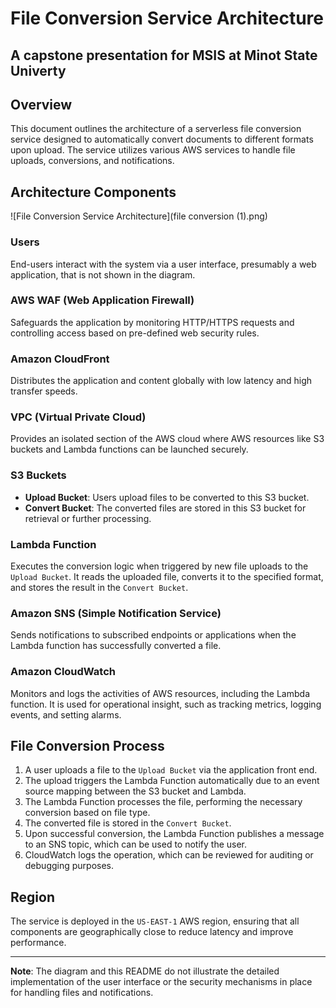 # File Conversion Service Architecture 

## A capstone presentation for MSIS at Minot State Univerty

## Overview
This document outlines the architecture of a serverless file conversion service designed to automatically convert documents to different formats upon upload. The service utilizes various AWS services to handle file uploads, conversions, and notifications.

## Architecture Components

![File Conversion Service Architecture](file conversion (1).png)

### Users
End-users interact with the system via a user interface, presumably a web application, that is not shown in the diagram.

### AWS WAF (Web Application Firewall)
Safeguards the application by monitoring HTTP/HTTPS requests and controlling access based on pre-defined web security rules.

### Amazon CloudFront
Distributes the application and content globally with low latency and high transfer speeds.

### VPC (Virtual Private Cloud)
Provides an isolated section of the AWS cloud where AWS resources like S3 buckets and Lambda functions can be launched securely.

### S3 Buckets
- **Upload Bucket**: Users upload files to be converted to this S3 bucket.
- **Convert Bucket**: The converted files are stored in this S3 bucket for retrieval or further processing.

### Lambda Function
Executes the conversion logic when triggered by new file uploads to the `Upload Bucket`. It reads the uploaded file, converts it to the specified format, and stores the result in the `Convert Bucket`.

### Amazon SNS (Simple Notification Service)
Sends notifications to subscribed endpoints or applications when the Lambda function has successfully converted a file.

### Amazon CloudWatch
Monitors and logs the activities of AWS resources, including the Lambda function. It is used for operational insight, such as tracking metrics, logging events, and setting alarms.

## File Conversion Process
1. A user uploads a file to the `Upload Bucket` via the application front end.
2. The upload triggers the Lambda Function automatically due to an event source mapping between the S3 bucket and Lambda.
3. The Lambda Function processes the file, performing the necessary conversion based on file type.
4. The converted file is stored in the `Convert Bucket`.
5. Upon successful conversion, the Lambda Function publishes a message to an SNS topic, which can be used to notify the user.
6. CloudWatch logs the operation, which can be reviewed for auditing or debugging purposes.

## Region
The service is deployed in the `US-EAST-1` AWS region, ensuring that all components are geographically close to reduce latency and improve performance.

---

**Note**: The diagram and this README do not illustrate the detailed implementation of the user interface or the security mechanisms in place for handling files and notifications.
